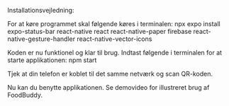 Installationsvejledning:

For at køre programmet skal følgende køres i terminalen:
npx expo install expo-status-bar react-native react react-native-paper firebase react-native-gesture-handler react-native-vector-icons

Koden er nu funktionel og klar til brug. Indtast følgende i terminalen for at starte applikationen:
npm start

Tjek at din telefon er koblet til det samme netværk og scan QR-koden.

Nu kan du benytte applikationen. Se demovideo for illustreret brug af FoodBuddy.
